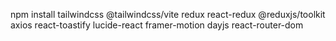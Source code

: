 npm install tailwindcss @tailwindcss/vite redux react-redux @reduxjs/toolkit axios react-toastify lucide-react framer-motion dayjs react-router-dom